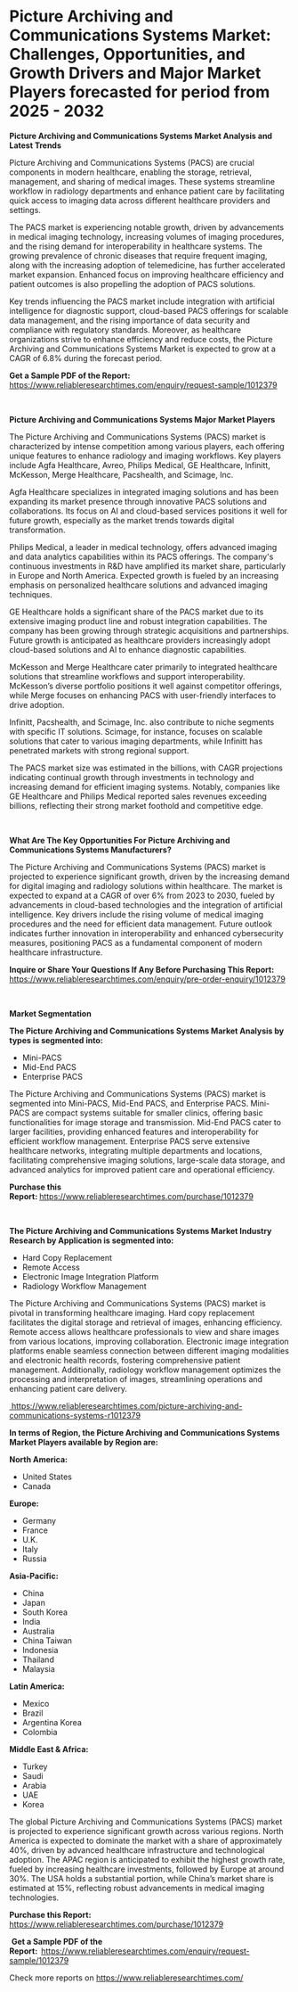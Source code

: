 <p><h1>Picture Archiving and Communications Systems Market: Challenges, Opportunities, and Growth Drivers and Major Market Players forecasted for period from 2025 - 2032</h1></p><p><strong>Picture Archiving and Communications Systems Market Analysis and Latest Trends</strong></p>
<p><p>Picture Archiving and Communications Systems (PACS) are crucial components in modern healthcare, enabling the storage, retrieval, management, and sharing of medical images. These systems streamline workflow in radiology departments and enhance patient care by facilitating quick access to imaging data across different healthcare providers and settings.</p><p>The PACS market is experiencing notable growth, driven by advancements in medical imaging technology, increasing volumes of imaging procedures, and the rising demand for interoperability in healthcare systems. The growing prevalence of chronic diseases that require frequent imaging, along with the increasing adoption of telemedicine, has further accelerated market expansion. Enhanced focus on improving healthcare efficiency and patient outcomes is also propelling the adoption of PACS solutions.</p><p>Key trends influencing the PACS market include integration with artificial intelligence for diagnostic support, cloud-based PACS offerings for scalable data management, and the rising importance of data security and compliance with regulatory standards. Moreover, as healthcare organizations strive to enhance efficiency and reduce costs, the Picture Archiving and Communications Systems Market is expected to grow at a CAGR of 6.8% during the forecast period.</p></p>
<p><strong>Get a Sample PDF of the Report:&nbsp;</strong> <a href="https://www.reliableresearchtimes.com/enquiry/request-sample/1012379?utm_campaign=2241&utm_medium=2&utm_source=Github&utm_content=ia&utm_term=06032025&utm_id=picture-archiving-and-communications-systems">https://www.reliableresearchtimes.com/enquiry/request-sample/1012379</a></p>
<p>&nbsp;</p>
<p><strong>Picture Archiving and Communications Systems Major Market Players</strong></p>
<p><p>The Picture Archiving and Communications Systems (PACS) market is characterized by intense competition among various players, each offering unique features to enhance radiology and imaging workflows. Key players include Agfa Healthcare, Avreo, Philips Medical, GE Healthcare, Infinitt, McKesson, Merge Healthcare, Pacshealth, and Scimage, Inc. </p><p>Agfa Healthcare specializes in integrated imaging solutions and has been expanding its market presence through innovative PACS solutions and collaborations. Its focus on AI and cloud-based services positions it well for future growth, especially as the market trends towards digital transformation.</p><p>Philips Medical, a leader in medical technology, offers advanced imaging and data analytics capabilities within its PACS offerings. The company's continuous investments in R&D have amplified its market share, particularly in Europe and North America. Expected growth is fueled by an increasing emphasis on personalized healthcare solutions and advanced imaging techniques.</p><p>GE Healthcare holds a significant share of the PACS market due to its extensive imaging product line and robust integration capabilities. The company has been growing through strategic acquisitions and partnerships. Future growth is anticipated as healthcare providers increasingly adopt cloud-based solutions and AI to enhance diagnostic capabilities.</p><p>McKesson and Merge Healthcare cater primarily to integrated healthcare solutions that streamline workflows and support interoperability. McKesson’s diverse portfolio positions it well against competitor offerings, while Merge focuses on enhancing PACS with user-friendly interfaces to drive adoption.</p><p>Infinitt, Pacshealth, and Scimage, Inc. also contribute to niche segments with specific IT solutions. Scimage, for instance, focuses on scalable solutions that cater to various imaging departments, while Infinitt has penetrated markets with strong regional support.</p><p>The PACS market size was estimated in the billions, with CAGR projections indicating continual growth through investments in technology and increasing demand for efficient imaging systems. Notably, companies like GE Healthcare and Philips Medical reported sales revenues exceeding billions, reflecting their strong market foothold and competitive edge.</p></p>
<p>&nbsp;</p>
<p><strong>What Are The Key Opportunities For Picture Archiving and Communications Systems Manufacturers?</strong></p>
<p><p>The Picture Archiving and Communications Systems (PACS) market is projected to experience significant growth, driven by the increasing demand for digital imaging and radiology solutions within healthcare. The market is expected to expand at a CAGR of over 6% from 2023 to 2030, fueled by advancements in cloud-based technologies and the integration of artificial intelligence. Key drivers include the rising volume of medical imaging procedures and the need for efficient data management. Future outlook indicates further innovation in interoperability and enhanced cybersecurity measures, positioning PACS as a fundamental component of modern healthcare infrastructure.</p></p>
<p><strong>Inquire or Share Your Questions If Any Before Purchasing This Report:</strong> <a href="https://www.reliableresearchtimes.com/enquiry/pre-order-enquiry/1012379?utm_campaign=2241&utm_medium=2&utm_source=Github&utm_content=ia&utm_term=06032025&utm_id=picture-archiving-and-communications-systems">https://www.reliableresearchtimes.com/enquiry/pre-order-enquiry/1012379</a></p>
<p>&nbsp;</p>
<p><strong>Market Segmentation</strong></p>
<p><strong>The Picture Archiving and Communications Systems Market Analysis by types is segmented into:</strong></p>
<p><ul><li>Mini-PACS</li><li>Mid-End PACS</li><li>Enterprise PACS</li></ul></p>
<p><p>The Picture Archiving and Communications Systems (PACS) market is segmented into Mini-PACS, Mid-End PACS, and Enterprise PACS. Mini-PACS are compact systems suitable for smaller clinics, offering basic functionalities for image storage and transmission. Mid-End PACS cater to larger facilities, providing enhanced features and interoperability for efficient workflow management. Enterprise PACS serve extensive healthcare networks, integrating multiple departments and locations, facilitating comprehensive imaging solutions, large-scale data storage, and advanced analytics for improved patient care and operational efficiency.</p></p>
<p><strong>Purchase this Report:&nbsp;</strong><a href="https://www.reliableresearchtimes.com/purchase/1012379?utm_campaign=2241&utm_medium=2&utm_source=Github&utm_content=ia&utm_term=06032025&utm_id=picture-archiving-and-communications-systems">https://www.reliableresearchtimes.com/purchase/1012379</a></p>
<p>&nbsp;</p>
<p><strong>The Picture Archiving and Communications Systems Market Industry Research by Application is segmented into:</strong></p>
<p><ul><li>Hard Copy Replacement</li><li>Remote Access</li><li>Electronic Image Integration Platform</li><li>Radiology Workflow Management</li></ul></p>
<p><p>The Picture Archiving and Communications Systems (PACS) market is pivotal in transforming healthcare imaging. Hard copy replacement facilitates the digital storage and retrieval of images, enhancing efficiency. Remote access allows healthcare professionals to view and share images from various locations, improving collaboration. Electronic image integration platforms enable seamless connection between different imaging modalities and electronic health records, fostering comprehensive patient management. Additionally, radiology workflow management optimizes the processing and interpretation of images, streamlining operations and enhancing patient care delivery.</p></p>
<p><a href="https://www.reliableresearchtimes.com/picture-archiving-and-communications-systems-r1012379?utm_campaign=2241&utm_medium=2&utm_source=Github&utm_content=ia&utm_term=06032025&utm_id=picture-archiving-and-communications-systems">&nbsp;https://www.reliableresearchtimes.com/picture-archiving-and-communications-systems-r1012379</a></p>
<p><strong>In terms of Region, the Picture Archiving and Communications Systems Market Players available by Region are:</strong></p>
<p>
    <p> <strong> North America: </strong>
        <ul>
            <li>United States</li>
            <li>Canada</li>
        </ul>
        </p> 
    <p> <strong> Europe: </strong>
        <ul>
            <li>Germany</li>
            <li>France</li>
            <li>U.K.</li>
            <li>Italy</li>
            <li>Russia</li>
        </ul>
        </p> 
    <p> <strong> Asia-Pacific: </strong>
        <ul>
            <li>China</li>
            <li>Japan</li>
            <li>South Korea</li>
            <li>India</li>
            <li>Australia</li>
            <li>China Taiwan</li>
            <li>Indonesia</li>
            <li>Thailand</li>
            <li>Malaysia</li>
        </ul>
        </p> 
    <p> <strong> Latin America: </strong>
        <ul>
            <li>Mexico</li>
            <li>Brazil</li>
            <li>Argentina Korea</li>
            <li>Colombia</li>
        </ul>
        </p> 
    <p> <strong> Middle East & Africa: </strong>
        <ul>
            <li>Turkey</li>
            <li>Saudi</li>
            <li>Arabia</li>
            <li>UAE</li>
            <li>Korea</li>
        </ul>
    </p>
    </p>
<p><p>The global Picture Archiving and Communications Systems (PACS) market is projected to experience significant growth across various regions. North America is expected to dominate the market with a share of approximately 40%, driven by advanced healthcare infrastructure and technological adoption. The APAC region is anticipated to exhibit the highest growth rate, fueled by increasing healthcare investments, followed by Europe at around 30%. The USA holds a substantial portion, while China’s market share is estimated at 15%, reflecting robust advancements in medical imaging technologies.</p></p>
<p><strong>Purchase this Report: </strong><a href="https://www.reliableresearchtimes.com/purchase/1012379?utm_campaign=2241&utm_medium=2&utm_source=Github&utm_content=ia&utm_term=06032025&utm_id=picture-archiving-and-communications-systems">https://www.reliableresearchtimes.com/purchase/1012379</a></p>
<p>&nbsp;<strong>Get a Sample PDF of the Report:&nbsp;&nbsp;</strong><a href="https://www.reliableresearchtimes.com/enquiry/request-sample/1012379?utm_campaign=2241&utm_medium=2&utm_source=Github&utm_content=ia&utm_term=06032025&utm_id=picture-archiving-and-communications-systems">https://www.reliableresearchtimes.com/enquiry/request-sample/1012379</a></p>
<p><strong></strong></p>
<p>Check more reports on <a href="https://www.reliableresearchtimes.com/?utm_campaign=2241&utm_medium=2&utm_source=Github&utm_content=ia&utm_term=06032025&utm_id=picture-archiving-and-communications-systems">https://www.reliableresearchtimes.com/</a></p>
